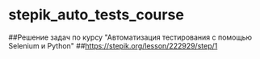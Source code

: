 # stepik_auto_tests_course
##Решение задач по курсу "Автоматизация тестирования с помощью Selenium и Python"
##https://stepik.org/lesson/222929/step/1
